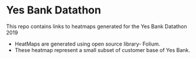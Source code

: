 # Yes Bank Datathon

This repo contains links to heatmaps generated for the Yes Bank Datathon 2019 
-  HeatMaps are generated using open source library- Folium. 
-  These heatmap represent a small subset of customer base of Yes Bank.

